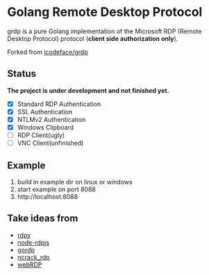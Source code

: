 # Golang Remote Desktop Protocol

grdp is a pure Golang implementation of the Microsoft RDP (Remote Desktop Protocol) protocol (**client side authorization only**).

Forked from [icodeface/grdp](https://github.com/icodeface/grdp)

## Status

**The project is under development and not finished yet.**

* [x] Standard RDP Authentication
* [x] SSL Authentication
* [x] NTLMv2 Authentication
* [x] Windows Clipboard
* [ ] RDP Client(ugly)
* [ ] VNC Client(unfinished)

## Example

1. build in example dir on linux or windows
2. start example on port 8088
3. http://localhost:8088

## Take ideas from

* [rdpy](https://github.com/citronneur/rdpy)
* [node-rdpjs](https://github.com/citronneur/node-rdpjs)
* [gordp](https://github.com/Madnikulin50/gordp)
* [ncrack_rdp](https://github.com/nmap/ncrack/blob/master/modules/ncrack_rdp.cc)
* [webRDP](https://github.com/Chorder/webRDP)
